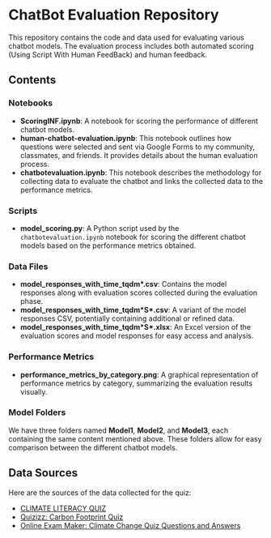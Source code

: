# ChatBot Evaluation Repository

This repository contains the code and data used for evaluating various chatbot models. The evaluation process includes both automated scoring (Using Script With Human FeedBack) and human feedback.

## Contents

### Notebooks
- **ScoringINF.ipynb**: A notebook for scoring the performance of different chatbot models.
- **human-chatbot-evaluation.ipynb**: This notebook outlines how questions were selected and sent via Google Forms to my community, classmates, and friends. It provides details about the human evaluation process.
- **chatbotevaluation.ipynb**: This notebook describes the methodology for collecting data to evaluate the chatbot and links the collected data to the performance metrics.

### Scripts
- **model_scoring.py**: A Python script used by the `chatbotevaluation.ipynb` notebook for scoring the different chatbot models based on the performance metrics obtained.

### Data Files
- **model_responses_with_time_tqdm\*.csv**: Contains the model responses along with evaluation scores collected during the evaluation phase.
- **model_responses_with_time_tqdm\*S\*.csv**: A variant of the model responses CSV, potentially containing additional or refined data.
- **model_responses_with_time_tqdm\*S\*.xlsx**: An Excel version of the evaluation scores and model responses for easy access and analysis.

### Performance Metrics
- **performance_metrics_by_category.png**: A graphical representation of performance metrics by category, summarizing the evaluation results visually.

### Model Folders
We have three folders named **Model1**, **Model2**, and **Model3**, each containing the same content mentioned above. These folders allow for easy comparison between the different chatbot models.

## Data Sources
Here are the sources of the data collected for the quiz:

- [CLIMATE LITERACY QUIZ](https://cleanet.org/clean/literacy/climate/quiz.html)
- [Quizizz: Carbon Footprint Quiz](https://quizizz.com/admin/quiz/5abd06abd0f9b800198aa328/carbon-footprint)
- [Online Exam Maker: Climate Change Quiz Questions and Answers](https://onlineexammaker.com/kb/30-climate-change-quiz-questions-and-answers/)
